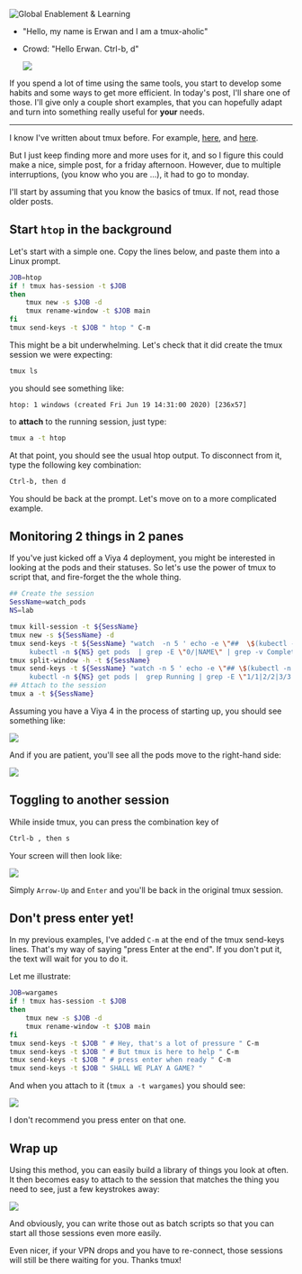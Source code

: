 ![Global Enablement & Learning](https://gelgitlab.race.sas.com/GEL/utilities/writing-content-in-markdown/-/raw/master/img/gel_banner_logo_tech-partners.jpg)

* "Hello, my name is Erwan and I am a tmux-aholic"
* Crowd: "Hello Erwan. Ctrl-b, d"

  ![](img/hello-tmux.png)


If you spend a lot of time using the same tools, you start to develop some habits and some ways to get more efficient.
In today's post, I'll share one of those. I'll give only a couple short examples, that you can hopefully adapt and turn into something really useful for **your** needs.

---

I know I've written about tmux before.
For example, [here](http://sww.sas.com/blogs/wp/gate/17404/live-performance-monitoring-with-tmux-and-dstat/canepg/2017/09/14), and [here](http://sww.sas.com/blogs/wp/gate/17915/why-viya-installers-might-want-to-get-familiar-with-tmux/canepg/2017/10/20).

But I just keep finding more and more uses for it, and so I figure this could make a nice, simple post, for a friday afternoon. However, due to multiple interruptions, (you know who you are ...), it had to go to monday.

I'll start by assuming that you know the basics of tmux. If not, read those older posts.

## Start `htop` in the background

Let's start with a simple one. Copy the lines below, and paste them into a Linux prompt.

```bash
JOB=htop
if ! tmux has-session -t $JOB
then
    tmux new -s $JOB -d
    tmux rename-window -t $JOB main
fi
tmux send-keys -t $JOB " htop " C-m

```

This might be a bit underwhelming. Let's check that it did create the tmux session we were expecting:

```bash
tmux ls

```

you should see something like:

```log
htop: 1 windows (created Fri Jun 19 14:31:00 2020) [236x57]
```

to **attach** to the running session, just type:

```bash
tmux a -t htop

```

At that point, you should see the usual htop output. To disconnect from it, type the following key combination:

```bash
Ctrl-b, then d

```

You should be back at the prompt. Let's move on to a more complicated example.

## Monitoring 2 things in 2 panes

If you've just kicked off a Viya 4 deployment, you might be interested in looking at the pods and their statuses.
So let's use the power of tmux to script that, and fire-forget the the whole thing.

```bash
## Create the session
SessName=watch_pods
NS=lab

tmux kill-session -t ${SessName}
tmux new -s ${SessName} -d
tmux send-keys -t ${SessName} "watch  -n 5 ' echo -e \"##  \$(kubectl -n ${NS} get pods | grep 0/ | grep -v Completed | wc -l) pods are still starting up:  \" ; \
     kubectl -n ${NS} get pods  | grep -E \"0/|NAME\" | grep -v Completed '  "  C-m
tmux split-window -h -t ${SessName}
tmux send-keys -t ${SessName} "watch -n 5 ' echo -e \"## \$(kubectl -n ${NS} get pods |  grep Running | grep -E \"1/1|2/2|3/3|4/4\" | wc -l) pods are ready: \" ; \
     kubectl -n ${NS} get pods |  grep Running | grep -E \"1/1|2/2|3/3|4/4\" '  "  C-m
## Attach to the session
tmux a -t ${SessName}

```

Assuming you have a Viya 4 in the process of starting up, you should see something like:

![](img/side-by-side.png)

And if you are patient, you'll see all the pods move to the right-hand side:

![](img/ready.png)

## Toggling to another session

While inside tmux, you can press the combination key of

```bash
Ctrl-b , then s

```

Your screen will then look like:

![](img/toggle-session.png)

Simply `Arrow-Up` and `Enter` and you'll be back in the original tmux session.

## Don't press enter yet!

In my previous examples, I've added `C-m` at the end of the tmux send-keys lines. That's my way of saying "press Enter at the end".
If you don't put it, the text will wait for you to do it.

Let me illustrate:

```bash
JOB=wargames
if ! tmux has-session -t $JOB
then
    tmux new -s $JOB -d
    tmux rename-window -t $JOB main
fi
tmux send-keys -t $JOB " # Hey, that's a lot of pressure " C-m
tmux send-keys -t $JOB " # But tmux is here to help " C-m
tmux send-keys -t $JOB " # press enter when ready " C-m
tmux send-keys -t $JOB " SHALL WE PLAY A GAME? "

```

And when you attach to it (`tmux a -t wargames`) you should see:

![](img/wargames.png)

I don't recommend you press enter on that one.

## Wrap up

Using this method, you can easily build a library of things you look at often.
It then becomes easy to attach to the session that matches the thing you need to see, just a few keystrokes away:

![](img/example-sessions.png)

And obviously, you can write those out as batch scripts so that you can start all those sessions even more easily.

Even nicer, if your VPN drops and you have to re-connect, those sessions will still be there waiting for you. Thanks tmux!
